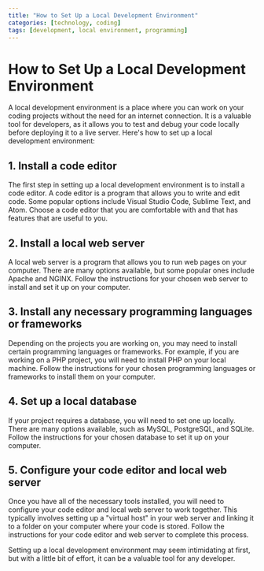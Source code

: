 ```yaml
---
title: "How to Set Up a Local Development Environment"
categories: [technology, coding]
tags: [development, local environment, programming]
---
```


# How to Set Up a Local Development Environment

A local development environment is a place where you can work on your coding projects without the need for an internet connection. It is a valuable tool for developers, as it allows you to test and debug your code locally before deploying it to a live server. Here's how to set up a local development environment:

## 1. Install a code editor

The first step in setting up a local development environment is to install a code editor. A code editor is a program that allows you to write and edit code. Some popular options include Visual Studio Code, Sublime Text, and Atom. Choose a code editor that you are comfortable with and that has features that are useful to you.

## 2. Install a local web server

A local web server is a program that allows you to run web pages on your computer. There are many options available, but some popular ones include Apache and NGINX. Follow the instructions for your chosen web server to install and set it up on your computer.

## 3. Install any necessary programming languages or frameworks

Depending on the projects you are working on, you may need to install certain programming languages or frameworks. For example, if you are working on a PHP project, you will need to install PHP on your local machine. Follow the instructions for your chosen programming languages or frameworks to install them on your computer.

## 4. Set up a local database

If your project requires a database, you will need to set one up locally. There are many options available, such as MySQL, PostgreSQL, and SQLite. Follow the instructions for your chosen database to set it up on your computer.

## 5. Configure your code editor and local web server

Once you have all of the necessary tools installed, you will need to configure your code editor and local web server to work together. This typically involves setting up a "virtual host" in your web server and linking it to a folder on your computer where your code is stored. Follow the instructions for your code editor and web server to complete this process.

Setting up a local development environment may seem intimidating at first, but with a little bit of effort, it can be a valuable tool for any developer.
